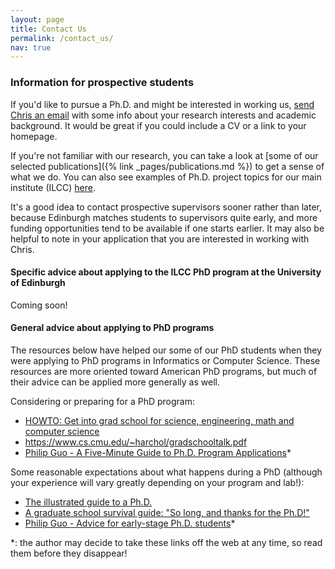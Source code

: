 ```yaml
---
layout: page
title: Contact Us
permalink: /contact_us/
nav: true
---
```


### Information for prospective students
If you'd like to pursue a Ph.D. and might be interested in working us, <a href="mailto:c.lucas@ed.ac.uk">send Chris an email</a> with some info about your research interests and academic background. It would be great if you could include a CV or a link to your homepage.

If you're not familiar with our research, you can take a look at [some of our selected publications]({% link _pages/publications.md %}) to get a sense of what we do. You can also see examples of Ph.D. project topics for our main institute (ILCC) <a href="http://www.ilcc.inf.ed.ac.uk/study/possible-phd-topics-in-ilcc" target="_blank">here</a>.

It's a good idea to contact prospective supervisors sooner rather than later, because Edinburgh matches students to supervisors quite early, and more funding opportunities tend to be available if one starts earlier. It may also be helpful to note in your application that you are interested in working with Chris.

#### Specific advice about applying to the ILCC PhD program at the University of Edinburgh
Coming soon!

#### General advice about applying to PhD programs
The resources below have helped our some of our PhD students when they were applying to PhD programs in Informatics or Computer Science. These resources are more oriented toward American PhD programs, but much of their advice can be applied more generally as well.

Considering or preparing for a PhD program:

- [HOWTO: Get into grad school for science, engineering, math and computer science](http://matt.might.net/articles/how-to-apply-and-get-in-to-graduate-school-in-science-mathematics-engineering-or-computer-science/)
- <https://www.cs.cmu.edu/~harchol/gradschooltalk.pdf>
- [Philip Guo - A Five-Minute Guide to Ph.D. Program Applications](https://pg.ucsd.edu/PhD-application-tips.htm)\*

Some reasonable expectations about what happens during a PhD (although your experience will vary greatly depending on your program and lab!):

- [The illustrated guide to a Ph.D.](http://matt.might.net/articles/phd-school-in-pictures/) 
- [A graduate school survival guide: "So long, and thanks for the Ph.D!"](http://www.cs.unc.edu/~azuma/hitch4.html) 
- [Philip Guo - Advice for early-stage Ph.D. students](https://pg.ucsd.edu/early-stage-PhD-advice.htm)\*

\*: the author may decide to take these links off the web at any time, so read them before they disappear!
